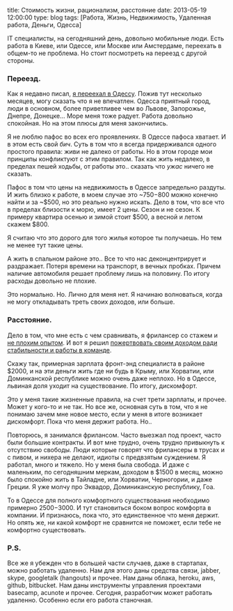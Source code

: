 title: Стоимость жизни, рационализм, расстояние
date: 2013-05-19 12:00:00
type: blog
tags: [Работа, Жизнь, Недвижимость, Удаленная работа, Деньги, Одесса]

IT специалисты, на сегодняшний день, довольно мобильные люди. Есть работа в Киеве, или Одессе, или Москве или Амстердаме, переехать в общем-то не проблема. Но стоит посмотреть на переезд с другой стороны.

### Переезд. 

Как я недавно писал, [я переехал в Одессу](/blog/odessa/). Пожив тут несколько месяцев, могу сказать что я не впечатлен. Одесса приятный город, люди в основном, более приветливее чем во Львове, Запорожье, Днепре, Донецке… Море меня тоже радует. Работа довольно спокойная. Но на этом плюсы для меня закончились.

Я не люблю пафос во всех его проявлениях. В Одессе пафоса хватает. И в этом есть свой *бич*. Суть в том что я всегда придерживался одного простого правила: живи не далеко от работы. Но в этом городе мои принципы конфликтуют с этим правилом. Так как жить недалеко, в пределах пешей ходьбы, от работы это.. сказать что *ужас* ничего не сказать. 

Пафос в том что цены на недвижимость в Одессе запредельно раздуты. И жить близко к работе, в моем случае это ~$750-$800 можно конечно найти и за ~$500, но это реально нужно искать. Дело в том, что все что в пределах близости к морю, имеет 2 цены. Сезон и не сезон. К примеру квартира осенью и зимой стоит $500, а весной и летом скажем $800. 

Я считаю что это дорого для того жилья которое ты получаешь. Но тем не менее тут такие цены. 

А жить в спальном районе это.. Все то что нас деконцентрирует и раздражает. Потеря времени на транспорт, в вечных пробках. Причем наличие автомобиля решает проблему лишь на половину. По итогу расходы довольно не плохие.

Это нормально. Но. Лично для меня нет. Я начинаю волноваться, когда не могу откладывать треть своих доходов, или больше.

### Расстояние.

Дело в том, что мне есть с чем сравнивать, я фрилансер со стажем и [не плохим опытом](/blog/clients-other-countries/). И вот я решил [пожертвовать своим доходом ради стабильности и работы в команде](/blog/why-i-gave-up-freelancing/).

Скажу так, примерная зарплата фронт-энд специалиста в районе $2000, и на эти деньги жить где ни будь в Крыму, или Хорватии, или Доминканской республике можно очень даже неплохо. Но в Одессе, львиная доля уходит на существование. По итогу, дискомфорт.

Это у меня такие жизненные правила, на счет трети зарплаты, и прочее. Может у кого-то и не так. Но все же, основная суть в том, что я не понимаю зачем мне новое место, если у меня в итоге возникает дискомфорт. Пока что меня держит работа. Но..

Повторюсь, я занимался фрилансом. Часто выезжал под проект, часто были большие контракты. И вот мне трудно, очень трудно привыкнуть к отсутствию свободы. Люди которые говорят что фрилансеры в трусах и с пивом, и нихера не делают, идиоты с предвзятым суждением. Я работал, много и тяжело. Но у меня была свобода. И даже с маленьким, по сегодняшним меркам, доходом в $1500 в месяц, можно было спокойно жить в Тайладне, или Хорватии, Черногории, и даже Греции. Я уже молчу про Эквадор, Доминиканскую республику, Гоа. 

То в Одессе для полного комфортного существования необходимо примерно $2500-$3000. И тут становиться боком вопрос комфорта в компании. И признаюсь, пока что, это единственное что меня держит. Но опять же, ни какой комфорт не сравнится не поможет, если тебе не комфортно существовать.

### P.S.

Все же я убежден что в большей части случаев, даже в стартапах, можно работать удаленно. Нам для этого даны средства связи, jabber, skype, googletalk (hangouts) и прочее. Нам даны облака, heroku, aws, github, bitbucket. Нам даны инструменты управления проектами basecamp, acunote и прочее. Сегодня, разработчик может работать удаленно. Особенно если его работа станочная.
